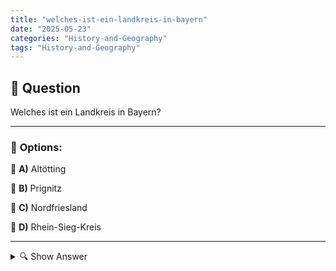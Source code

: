 ```yaml
---
title: "welches-ist-ein-landkreis-in-bayern"
date: "2025-05-23"
categories: "History-and-Geography"
tags: "History-and-Geography"
---
```


## 📌 **Question**

Welches ist ein Landkreis in Bayern?



---

### 📝 **Options:**

🔘 **A)** Altötting

🔘 **B)** Prignitz

🔘 **C)** Nordfriesland

🔘 **D)** Rhein-Sieg-Kreis

---

<details>
  <summary>🔍 Show Answer</summary>

  <p>
💡  <b>Correct Answer:</b>  a
  </p>
  <p>
    📖<b>Explanation:</b>
    Bayern, ein Bundesland im Südosten Deutschlands, ist bekannt für seine kulturellen Traditionen und Landschaften. Ein Landkreis ist eine Verwaltungseinheit innerhalb eines Bundeslandes. Bayern hat viele Landkreise, die zur regionalen Verwaltung beitragen. Die Frage zielt darauf ab, einen Landkreis aus Bayern zu identifizieren. Option a, Altötting, ist tatsächlich ein Landkreis in Bayern, während Prignitz, Nordfriesland und Rhein-Sieg-Kreis außerhalb Bayerns liegen. Der Kontext dieser Frage basiert auf geografischen und verwaltungstechnischen Einteilungen innerhalb Deutschlands.
  </p>
</details>
